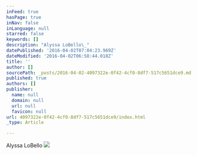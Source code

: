 ```yaml
---
inFeed: true
hasPage: true
inNav: false
inLanguage: null
starred: false
keywords: []
description: "Alyssa LoBello\_"
datePublished: '2016-04-02T07:04:23.969Z'
dateModified: '2016-04-02T06:58:44.018Z'
title: ''
author: []
sourcePath: _posts/2016-04-02-4097322e-0f42-4cf0-8df7-517c5651dce9.md
published: true
authors: []
publisher:
  name: null
  domain: null
  url: null
  favicon: null
url: 4097322e-0f42-4cf0-8df7-517c5651dce9/index.html
_type: Article

---
```

Alyssa LoBello ![](https://the-grid-user-content.s3-us-west-2.amazonaws.com/ed449e48-9821-48aa-ae74-916bd39eadbe.jpg)